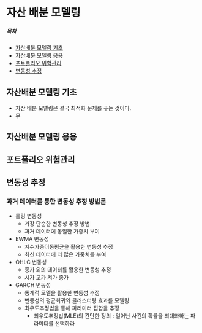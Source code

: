 # 자산 배분 모델링

##### 목차
- [자산배분 모델링 기초](#자산배분-모델링-기초)
- [자산배분 모델링 응용](#자산배분-모델링-응용)
- [포트폴리오 위험관리](#포트폴리오-위험관리)
- [변동성 추정](#변동성-추정)  


## 자산배분 모델링 기초
- 자산 배분 모델링은 결국 최적화 문제를 푸는 것이다.
- 무
## 자산배분 모델링 응용
## 포트폴리오 위험관리


## 변동성 추정
### 과거 데이터를 통한 변동성 추정 방법론
- 롤링 변동성
    - 가장 단순한 변동성 추정 방법
    - 과거 데이터에 동일한 가중치 부여
- EWMA 변동성
    - 지수가중이동평균을 활용한 변동성 추정
    - 최신 데이터에 더 많은 가중치를 부여
- OHLC 변동성
    - 종가 외의 데이터를 활용한 변동성 추정
    - 시가 고가 저가 종가
- GARCH 변동성
    - 통계적 모델을 활용한 변동성 추정
    - 변동성의 평균회귀와 클러스터링 효과를 모델링
    - 최우도추정법을 통해 파러미터 집합을 추정
        - 최우도추정법(MLE)의 간단한 정의 : 일어난 사건의 확률을 최대화하는 파라미터를 선택하라
